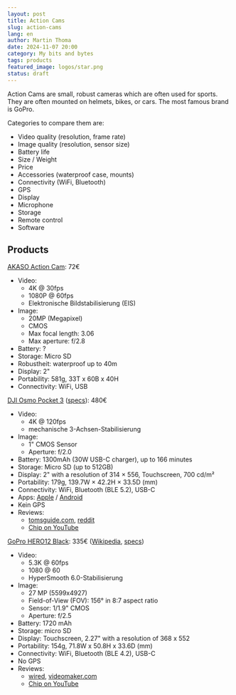 ```yaml
---
layout: post
title: Action Cams
slug: action-cams
lang: en
author: Martin Thoma
date: 2024-11-07 20:00
category: My bits and bytes
tags: products
featured_image: logos/star.png
status: draft
---
```

Action Cams are small, robust cameras which are often used for sports. They are
often mounted on helmets, bikes, or cars. The most famous brand is GoPro.

Categories to compare them are:

* Video quality (resolution, frame rate)
* Image quality (resolution, sensor size)
* Battery life
* Size / Weight
* Price
* Accessories (waterproof case, mounts)
* Connectivity (WiFi, Bluetooth)
* GPS
* Display
* Microphone
* Storage
* Remote control
* Software

## Products

[AKASO Action Cam](https://www.amazon.de/AKASO-Einstellbarer-Unterwasserkamera-Fernbedienung-aktualisierte-B-EK7000-Pro/dp/B07K55FL73/): 72€

* Video:
    * 4K @ 30fps
    * 1080P @ 60fps
    * Elektronische Bildstabilisierung (EIS)
* Image:
    * 20MP (Megapixel)
    * CMOS
    * Max focal length: 3.06
    * Max aperture: f/2.8
* Battery: ?
* Storage: Micro SD
* Robustheit: waterproof up to 40m
* Display: 2"
* Portability: 581g, 33T x 60B x 40H
* Connectivity: WiFi, USB

[DJI Osmo Pocket 3](https://www.amazon.de/DJI-Vlogging-Kamera-3-Achsen-Stabilisierung-Scharfstellen-Objektverfolgung/dp/B0CG19QXWD/) ([specs](https://www.dji.com/de/osmo-pocket-3/specs)): 480€

* Video:
    * 4K @ 120fps
    * mechanische 3-Achsen-Stabilisierung
* Image:
    * 1" CMOS Sensor
    * Aperture: f/2.0
* Battery: 1300mAh (30W USB-C charger), up to 166 minutes
* Storage: Micro SD (up to 512GB)
* Display: 2" with a resolution of 314 × 556, Touchscreen, 700 cd/m²
* Portability: 179g, 139.7W × 42.2H × 33.5D (mm)
* Connectivity: WiFi, Bluetooth (BLE 5.2), USB-C
* Apps: [Apple](https://apps.apple.com/us/app/dji-mimo/id1431720653) / [Android](https://play.google.com/store/apps/details?id=dji.go.v5)
* Kein GPS
* Reviews:
    * [tomsguide.com](https://www.tomsguide.com/reviews/dji-osmo-pocket-3), [reddit](https://www.reddit.com/r/osmopocket/comments/1detoil/dji_osmo_pocket_3_worth_the_hype_for_519/)
    * [Chip on YouTube](https://www.youtube.com/watch?v=kM3OdvRu4f4)

[GoPro HERO12 Black](https://www.amazon.de/GoPro-HERO12-Black-9-Zoll-Bildsensor-Live-Streaming/dp/B0CF3VVTLG/): 335€ ([Wikipedia](https://en.wikipedia.org/wiki/GoPro#HERO12), [specs](https://gopro.com/en/us/shop/cameras/hero12-black/CHDHX-121-master.html))

* Video:
    * 5.3K @ 60fps
    *  1080 @ 60
    * HyperSmooth 6.0-Stabilisierung
* Image:
    * 27 MP (5599x4927)
    * Field-of-View (FOV): 156° in 8:7 aspect ratio
    * Sensor: 1/1.9" CMOS
    * Aperture: f/2.5
* Battery: 1720 mAh
* Storage: micro SD
* Display: Touchscreen, 2.27" with a resolution of 368 x 552
* Portability: 154g, 71.8W x 50.8H x 33.6D (mm)
* Connectivity: WiFi, Bluetooth (BLE 4.2), USB-C
* No GPS
* Reviews:
    * [wired](https://www.wired.com/review/gopro-hero-12-black/), [videomaker.com](https://www.videomaker.com/reviews/cameras/gopro-hero12-black-review-the-best-gopro-to-date/)
    * [Chip on YouTube](https://www.youtube.com/watch?v=I54XFCqpUHc)
